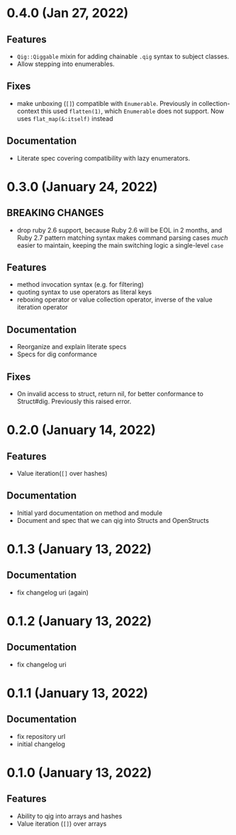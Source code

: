 # 0.4.0 (Jan 27, 2022)

## Features

- `Qig::Qiggable` mixin for adding chainable `.qig` syntax to subject classes.
- Allow stepping into enumerables.

## Fixes

- make unboxing (`[]`) compatible with `Enumerable`. Previously in collection-context this used `flatten(1)`, which
  `Enumerable` does not support. Now uses `flat_map(&:itself)` instead

## Documentation

- Literate spec covering compatibility with lazy enumerators.

# 0.3.0 (January 24, 2022)

## BREAKING CHANGES

- drop ruby 2.6 support, because Ruby 2.6 will be EOL in 2 months, and Ruby 2.7 pattern matching syntax makes
  command parsing cases *much* easier to maintain, keeping the main switching logic a single-level `case`

## Features

- method invocation syntax (e.g. for filtering)
- quoting syntax to use operators as literal keys
- reboxing operator or value collection operator, inverse of the value iteration operator

## Documentation

- Reorganize and explain literate specs
- Specs for dig conformance

## Fixes

- On invalid access to struct, return nil, for better conformance to Struct#dig. Previously this raised error.

# 0.2.0 (January 14, 2022)

## Features

- Value iteration(`[]` over hashes)

## Documentation

- Initial yard documentation on method and module
- Document and spec that we can qig into Structs and OpenStructs

# 0.1.3 (January 13, 2022)

## Documentation

- fix changelog uri (again)

# 0.1.2 (January 13, 2022)

## Documentation

- fix changelog uri

# 0.1.1 (January 13, 2022)

## Documentation

- fix repository url
- initial changelog

# 0.1.0 (January 13, 2022)

## Features

- Ability to qig into arrays and hashes
- Value iteration (`[]`) over arrays
